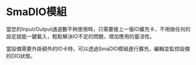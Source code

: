 # SmaDIO模組

當您的Input/Output通道數不夠使用時，只需要接上一張IO擴充卡，不用做任何的設定就能一鍵載入，輕鬆解決IO不足的問題，增加應用的靈活性。

當設備需要外掛額外的IO卡時，可以透過SmaDIO模組進行擴充，編輯並監控設備的DIO狀態。

